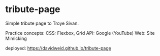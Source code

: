 # tribute-page

Simple tribute page to Troye Sivan.

Practice concepts:
    CSS: Flexbox, Grid
    API: Google (YouTube)
    Web: Site Mimicking

deployed: https://davidweid.github.io/tribute-page